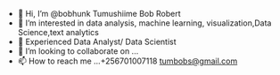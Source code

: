 - 👋 Hi, I’m @bobhunk Tumushiime Bob Robert 
- 👀 I’m interested in data analysis,  machine learning, visualization,Data Science,text analytics 
- 🌱 Experienced Data Analyst/ Data Scientist 
- 💞️ I’m looking to collaborate on ...
- 📫 How to reach me ...+256701007118 tumbobs@gmail.com 

<!---
bobhunk/bobhunk is a ✨ special ✨ repository because its `README.md` (this file) appears on your GitHub profile.
You can click the Preview link to take a look at your changes.
--->
